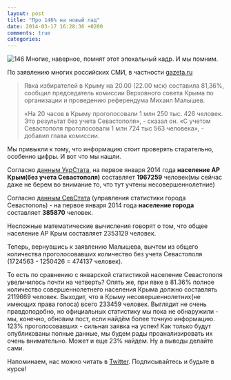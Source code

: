 ```yaml
---
layout: post
title: "Про 146% на новый лад"
date: 2014-03-17 16:28:36 +0200
comments: true
categories: 
---
```

![146](http://i.imgur.com/mp378j7.jpg)
Многие, наверное, помнят этот эпохальный кадр. И мы помним.

По заявлению многих российских СМИ, в частности [gazeta.ru](http://www.gazeta.ru/politics/2014/03/15_a_5951217.shtml)

> Явка избирателей в Крыму на 20.00 (22.00 мск) составила 81,36%, сообщил председатель комиссии Верховного совета Крыма по организации и проведению референдума Михаил Малышев.
> 
> «На 20 часов в Крыму проголосовали 1 млн 250 тыс. 426 человек. Это результат без учета Севастополя», - сказал он. «С учетом Севастополя проголосовали 1 млн 724 тыс 563 человека», - добавил глава комиссии.

Мы привыкли к тому, что информацию стоит проверять старательно, особенно цифры. И вот что мы нашли.

Согласно [данным УкрСтата](http://www.sf.ukrstat.gov.ua/ukodem1.php), на первое января 2014 года **население АР Крым(без учета Севастополя)** составляет **1967259** человек(мы сейчас даже не берем во внимание то, что тут учтены несовершеннолетние)

Согласно [данным СевСтата](http://www.sevstat.sevinfo.com.ua/statist_info/demografia/chislo_naselenia/arxiv_2013/ludi_1213.pdf) (управления статистики города Севастополь) - на первое января 2014 года **население города** составляет **385870** человек.

Несложные математические вычисления говорят о том, что общее население АР Крым составляет 2353129 человек.  

Теперь, вернувшись к заявлению Малышева, вычтем из общего количества проголосовавших количество без учета Севастополя (1724563 - 1250426 = 474137 человек).

То есть по сравнению с январской статистикой население Севастополя увеличилось почти на четверть?
Опять же, при явке в 81.36% полное количество совершеннолетнего населения Крыма должно составлять 2119669 человек. Выходит, что в Крыму несовершеннолетних(не имеющих права голоса) всего 233459 человек. Выглядит не очень правдоподобно, но официальных статистику мы пока не обнаружили - мы, конечно, обновим пост, если найдём более точную информацию. 123% проголосовавших - сильная заявка на успех! Как только будут опубликованы полные данные, мы будем рады проанализировать их очень внимательно. Может и еще 23% найдем. 
Ну а выводы делайте сами. 

Напоминаем, нас можно читать в [Twitter](http://twitter.com/fakecontrol_org). Подписывайтесь и будьте в курсе!


